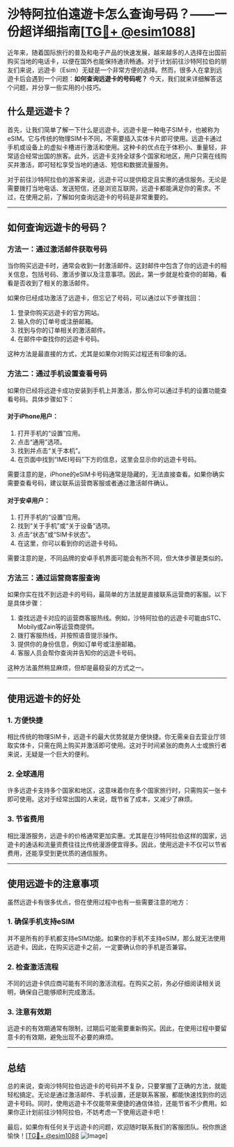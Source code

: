 # 沙特阿拉伯遠遊卡怎么查询号码？——一份超详细指南[[TG💪+ @esim1088](https://t.me/s/esim1088)]

近年来，随着国际旅行的普及和电子产品的快速发展，越来越多的人选择在出国前购买当地的电话卡，以便在国外也能保持通讯畅通。对于计划前往沙特阿拉伯的朋友们来说，远遊卡（Esim）无疑是一个非常方便的选择。然而，很多人在拿到远遊卡后会遇到一个问题：**如何查询远遊卡的号码呢？** 今天，我们就来详细解答这个问题，并分享一些实用的小技巧。

## 什么是远遊卡？

首先，让我们简单了解一下什么是远遊卡。远遊卡是一种电子SIM卡，也被称为eSIM。它与传统的物理SIM卡不同，不需要插入实体卡片即可使用。远遊卡通过手机或设备上的虚拟卡槽进行激活和使用。这种卡的优点在于体积小、重量轻，非常适合经常出国的旅客。此外，远遊卡支持全球多个国家和地区，用户只需在线购买并激活，即可轻松享受当地的通话、短信和数据流量服务。

对于前往沙特阿拉伯的游客来说，远遊卡可以提供稳定且实惠的通信服务。无论是需要拨打当地电话、发送短信，还是浏览互联网，远遊卡都能满足你的需求。不过，在使用之前，了解如何查询远遊卡的号码是非常重要的。

---

## 如何查询远遊卡的号码？

### 方法一：通过激活邮件获取号码

当你购买远遊卡时，通常会收到一封激活邮件。这封邮件中包含了你的远遊卡的相关信息，包括号码、激活步骤以及注意事项。因此，第一步就是检查你的邮箱，看看是否收到了相关的激活邮件。

如果你已经成功激活了远遊卡，但忘记了号码，可以通过以下步骤找回：

1. 登录你购买远遊卡的官方网站。
2. 输入你的订单号或注册邮箱。
3. 找到与你的订单相关的激活邮件。
4. 在邮件中查找你的远遊卡号码。

这种方法是最直接的方式，尤其是如果你对购买过程还有印象的话。

### 方法二：通过手机设置查看号码

如果你已经将远遊卡成功安装到手机上并激活，那么你可以通过手机的设置功能查看号码。具体步骤如下：

#### 对于iPhone用户：
1. 打开手机的“设置”应用。
2. 点击“通用”选项。
3. 找到并点击“关于本机”。
4. 在页面中找到“IMEI号码”下方的信息，这里会显示你的远遊卡号码。

需要注意的是，iPhone的eSIM卡号码通常是隐藏的，无法直接查看。如果你确实需要查看号码，建议联系运营商客服或者通过激活邮件确认。

#### 对于安卓用户：
1. 打开手机的“设置”应用。
2. 找到“关于手机”或“关于设备”选项。
3. 点击“状态”或“SIM卡状态”。
4. 在这里，你可以看到你的远遊卡号码。

需要注意的是，不同品牌的安卓手机界面可能会有所不同，但大体步骤是类似的。

### 方法三：通过运营商客服查询

如果你实在找不到远遊卡的号码，最简单的方法就是直接联系运营商的客服。以下是具体步骤：

1. 查找远遊卡对应的运营商客服热线。例如，沙特阿拉伯的远遊卡可能由STC、Mobily或Zain等运营商提供。
2. 拨打客服热线，并按照语音提示操作。
3. 提供你的身份信息，例如订单号或注册邮箱。
4. 客服人员会帮你查询并告知你的远遊卡号码。

这种方法虽然稍显麻烦，但却是最稳妥的方式之一。

---

## 使用远遊卡的好处

### 1. 方便快捷

相比传统的物理SIM卡，远遊卡的最大优势就是方便快捷。你无需亲自去营业厅领取实体卡，只需在网上购买并激活即可使用。这对于时间紧张的商务人士或旅行者来说，无疑是一个巨大的便利。

### 2. 全球通用

许多远遊卡支持多个国家和地区，这意味着你在多个国家旅行时，只需购买一张卡即可使用。这对于经常出国的人来说，既节省了成本，又减少了麻烦。

### 3. 节省费用

相比漫游服务，远遊卡的价格通常更加实惠。尤其是在沙特阿拉伯这样的国家，远遊卡的通话和流量资费往往比传统漫游便宜得多。因此，使用远遊卡不仅可以节省费用，还能享受到更优质的通信服务。

---

## 使用远遊卡的注意事项

虽然远遊卡有很多优点，但在使用过程中也有一些需要注意的地方：

### 1. 确保手机支持eSIM

并不是所有的手机都支持eSIM功能。如果你的手机不支持eSIM，那么就无法使用远遊卡。因此，在购买远遊卡之前，一定要确认你的手机是否兼容。

### 2. 检查激活流程

不同的远遊卡供应商可能有不同的激活流程。在购买之前，务必仔细阅读相关说明，确保自己能够顺利完成激活。

### 3. 注意有效期

远遊卡的有效期通常有限制，过期后可能需要重新购买。因此，在使用过程中要留意卡的有效期，避免出现不必要的麻烦。

---

## 总结

总的来说，查询沙特阿拉伯远遊卡的号码并不复杂，只要掌握了正确的方法，就能轻松搞定。无论是通过激活邮件、手机设置，还是联系客服，都能快速找到你的远遊卡号码。同时，使用远遊卡不仅能带来便捷的通信体验，还能节省不少费用。如果你正计划前往沙特阿拉伯，不妨考虑一下使用远遊卡吧！

最后，如果你有任何关于远遊卡的问题，欢迎随时联系我们的客服团队。祝你旅途愉快！[[TG💪+ @esim1088](https://t.me/s/esim1088) ![Image](https://i.postimg.cc/4NQfJmqS/Snipaste-2025-05-13-00-14-12.png)]